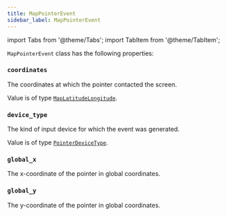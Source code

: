```yaml
---
title: MapPointerEvent
sidebar_label: MapPointerEvent
---
```


import Tabs from '@theme/Tabs';
import TabItem from '@theme/TabItem';

`MapPointerEvent` class has the following properties:

### `coordinates`

The coordinates at which the pointer contacted the screen.

Value is of type [`MapLatitudeLongitude`](/docs/reference/types/maplatitudelongitude).

### `device_type`

The kind of input device for which the event was generated.

Value is of type [`PointerDeviceType`](/docs/reference/types/pointerdevicetype).

### `global_x`

The x-coordinate of the pointer in global coordinates.

### `global_y`

The y-coordinate of the pointer in global coordinates.